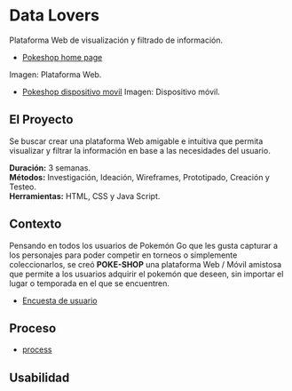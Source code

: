# Data Lovers

Plataforma Web de visualización y filtrado de información.

* [Pokeshop home page](/src/imagenes/pokeshop.jpg)

Imagen: Plataforma Web.

* [Pokeshop dispositivo movil](/src/imagenes/aplicacion_pokeshop.jpg)
Imagen: Dispositivo móvil.

## El Proyecto

Se buscar crear una plataforma Web amigable e intuitiva que permita visualizar y filtrar la información en base a las necesidades del usuario.

**Duración:** 3 semanas.
<br>
**Métodos:** Investigación, Ideación, Wireframes, Prototipado, Creación y Testeo.
<br>
**Herramientas:** HTML, CSS y Java Script.

## Contexto

Pensando en todos los usuarios de Pokemón Go que les gusta capturar a los personajes para poder competir en torneos o simplemente coleccionarlos, se creó **POKE-SHOP** una plataforma Web / Móvil amistosa que permite a los usuarios adquirir el pokemón que deseen, sin importar el lugar o temporada en el que se encuentren.

* [Encuesta de usuario](/src/imagenes/Encuesta_pokemon.png)

## Proceso

* [process](https://user-images.githubusercontent.com/66543426/105534396-0eac3400-5cb3-11eb-9653-0ca28e5aeb90.PNG)

## Usabilidad

